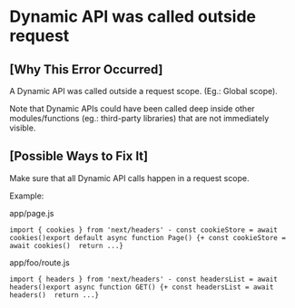 Dynamic API was called outside request
======================================

[Why This Error Occurred]
------------------------------------------------------------------------------------------------------------------

A Dynamic API was called outside a request scope. (Eg.: Global scope).

Note that Dynamic APIs could have been called deep inside other modules/functions (eg.: third-party libraries) that are not immediately visible.

[Possible Ways to Fix It]
------------------------------------------------------------------------------------------------------------------

Make sure that all Dynamic API calls happen in a request scope.

Example:

app/page.js

```
import { cookies } from 'next/headers' - const cookieStore = await cookies()export default async function Page() {+ const cookieStore = await cookies()  return ...}
```

app/foo/route.js

```
import { headers } from 'next/headers' - const headersList = await headers()export async function GET() {+ const headersList = await headers()  return ...}
```
